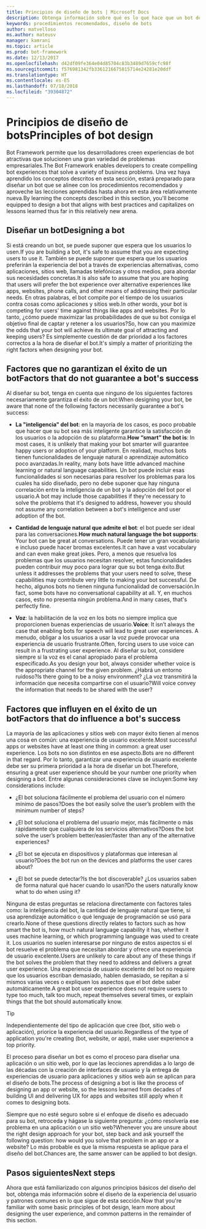 ```yaml
---
title: Principios de diseño de bots | Microsoft Docs
description: Obtenga información sobre qué es lo que hace que un bot de conversación sea bueno y cómo planear y diseñar bots para que se ajusten a sus necesidades y satisfagan a sus usuarios.
keywords: procedimientos recomendados, diseño de bots
author: matvelloso
ms.author: mateusv
manager: kamrani
ms.topic: article
ms.prod: bot-framework
ms.date: 12/13/2017
ms.openlocfilehash: d42df09fe364e04d85704c83b3489d7659cfc98f
ms.sourcegitcommit: f576981342fb3361216675815714e24281e20ddf
ms.translationtype: HT
ms.contentlocale: es-ES
ms.lasthandoff: 07/18/2018
ms.locfileid: "39304872"
---
```

# <a name="principles-of-bot-design"></a><span data-ttu-id="f2a53-104">Principios de diseño de bots</span><span class="sxs-lookup"><span data-stu-id="f2a53-104">Principles of bot design</span></span>

<span data-ttu-id="f2a53-105">Bot Framework permite que los desarrolladores creen experiencias de bot atractivas que solucionen una gran variedad de problemas empresariales.</span><span class="sxs-lookup"><span data-stu-id="f2a53-105">The Bot Framework enables developers to create compelling bot experiences that solve a variety of business problems.</span></span> <span data-ttu-id="f2a53-106">Una vez haya aprendido los conceptos descritos en esta sección, estará preparado para diseñar un bot que se alinee con los procedimientos recomendados y aproveche las lecciones aprendidas hasta ahora en esta área relativamente nueva.</span><span class="sxs-lookup"><span data-stu-id="f2a53-106">By learning the concepts described in this section, you'll become equipped to design a bot that aligns with best practices and capitalizes on lessons learned thus far in this relatively new arena.</span></span> 

## <a name="designing-a-bot"></a><span data-ttu-id="f2a53-107">Diseñar un bot</span><span class="sxs-lookup"><span data-stu-id="f2a53-107">Designing a bot</span></span>

<span data-ttu-id="f2a53-108">Si está creando un bot, se puede suponer que espera que los usuarios lo usen.</span><span class="sxs-lookup"><span data-stu-id="f2a53-108">If you are building a bot, it's safe to assume that you are expecting users to use it.</span></span> <span data-ttu-id="f2a53-109">También se puede suponer que espera que los usuarios preferirán la experiencia del bot a través de experiencias alternativas, como aplicaciones, sitios web, llamadas telefónicas y otros medios, para abordar sus necesidades concretas.</span><span class="sxs-lookup"><span data-stu-id="f2a53-109">It is also safe to assume that you are hoping that users will prefer the bot experience over alternative experiences like apps, websites, phone calls, and other means of addressing their particular needs.</span></span> <span data-ttu-id="f2a53-110">En otras palabras, el bot compite por el tiempo de los usuarios contra cosas como aplicaciones y sitios web.</span><span class="sxs-lookup"><span data-stu-id="f2a53-110">In other words, your bot is competing for users' time against things like apps and websites.</span></span> <span data-ttu-id="f2a53-111">Por lo tanto, ¿cómo puede maximizar las probabilidades de que su bot consiga el objetivo final de captar y retener a los usuarios?</span><span class="sxs-lookup"><span data-stu-id="f2a53-111">So, how can you maximize the odds that your bot will achieve its ultimate goal of attracting and keeping users?</span></span> <span data-ttu-id="f2a53-112">Es simplemente cuestión de dar prioridad a los factores correctos a la hora de diseñar el bot.</span><span class="sxs-lookup"><span data-stu-id="f2a53-112">It's simply a matter of prioritizing the right factors when designing your bot.</span></span>

## <a name="factors-that-do-not-guarantee-a-bots-success"></a><span data-ttu-id="f2a53-113">Factores que no garantizan el éxito de un bot</span><span class="sxs-lookup"><span data-stu-id="f2a53-113">Factors that do not guarantee a bot's success</span></span>

<span data-ttu-id="f2a53-114">Al diseñar su bot, tenga en cuenta que ninguno de los siguientes factores necesariamente garantiza el éxito de un bot:</span><span class="sxs-lookup"><span data-stu-id="f2a53-114">When designing your bot, be aware that none of the following factors necessarily guarantee a bot's success:</span></span> 

- <span data-ttu-id="f2a53-115">**La "inteligencia" del bot**: en la mayoría de los casos, es poco probable que hacer que su bot sea más inteligente garantice la satisfacción de los usuarios o la adopción de su plataforma.</span><span class="sxs-lookup"><span data-stu-id="f2a53-115">**How “smart” the bot is**: In most cases, it is unlikely that making your bot smarter will guarantee happy users or adoption of your platform.</span></span> <span data-ttu-id="f2a53-116">En realidad, muchos bots tienen funcionalidades de lenguaje natural o aprendizaje automático poco avanzadas.</span><span class="sxs-lookup"><span data-stu-id="f2a53-116">In reality, many bots have little advanced machine learning or natural language capabilities.</span></span> <span data-ttu-id="f2a53-117">Un bot puede incluir esas funcionalidades si son necesarias para resolver los problemas para los cuales ha sido diseñado, pero no debe suponer que hay ninguna correlación entre la inteligencia de un bot y la adopción del bot por el usuario.</span><span class="sxs-lookup"><span data-stu-id="f2a53-117">A bot may include those capabilities if they're necessary to solve the problems that it's designed to address, however you should not assume any correlation between a bot's intelligence and user adoption of the bot.</span></span>

- <span data-ttu-id="f2a53-118">**Cantidad de lenguaje natural que admite el bot**: el bot puede ser ideal para las conversaciones.</span><span class="sxs-lookup"><span data-stu-id="f2a53-118">**How much natural language the bot supports**: Your bot can be great at conversations.</span></span> <span data-ttu-id="f2a53-119">Puede tener un gran vocabulario e incluso puede hacer bromas excelentes.</span><span class="sxs-lookup"><span data-stu-id="f2a53-119">It can have a vast vocabulary and can even make great jokes.</span></span> <span data-ttu-id="f2a53-120">Pero, a menos que resuelva los problemas que los usuarios necesitan resolver, estas funcionalidades pueden contribuir muy poco para lograr que su bot tenga éxito.</span><span class="sxs-lookup"><span data-stu-id="f2a53-120">But unless it addresses the problems that your users need to solve, these capabilities may contribute very little to making your bot successful.</span></span> <span data-ttu-id="f2a53-121">De hecho, algunos bots no tienen ninguna funcionalidad de conversación.</span><span class="sxs-lookup"><span data-stu-id="f2a53-121">In fact, some bots have no conversational capability at all.</span></span> <span data-ttu-id="f2a53-122">Y, en muchos casos, esto no presenta ningún problema.</span><span class="sxs-lookup"><span data-stu-id="f2a53-122">And in many cases, that's perfectly fine.</span></span>

- <span data-ttu-id="f2a53-123">**Voz**: la habilitación de la voz en los bots no siempre implica que proporcionen buenas experiencias de usuario.</span><span class="sxs-lookup"><span data-stu-id="f2a53-123">**Voice**: It isn’t always the case that enabling bots for speech will lead to great user experiences.</span></span> <span data-ttu-id="f2a53-124">A menudo, obligar a los usuarios a usar la voz puede provocar una experiencia de usuario frustrante.</span><span class="sxs-lookup"><span data-stu-id="f2a53-124">Often, forcing users to use voice can result in a frustrating user experience.</span></span> <span data-ttu-id="f2a53-125">Al diseñar su bot, considere siempre si la voz es el canal apropiado para el problema especificado.</span><span class="sxs-lookup"><span data-stu-id="f2a53-125">As you design your bot, always consider whether voice is the appropriate channel for the given problem.</span></span> <span data-ttu-id="f2a53-126">¿Habrá un entorno ruidoso?</span><span class="sxs-lookup"><span data-stu-id="f2a53-126">Is there going to be a noisy environment?</span></span> <span data-ttu-id="f2a53-127">¿La voz transmitirá la información que necesita compartirse con el usuario?</span><span class="sxs-lookup"><span data-stu-id="f2a53-127">Will voice convey the information that needs to be shared with the user?</span></span> 

## <a name="factors-that-do-influence-a-bots-success"></a><span data-ttu-id="f2a53-128">Factores que influyen en el éxito de un bot</span><span class="sxs-lookup"><span data-stu-id="f2a53-128">Factors that do influence a bot's success</span></span>

<span data-ttu-id="f2a53-129">La mayoría de las aplicaciones y sitios web con mayor éxito tienen al menos una cosa en común: una experiencia de usuario excelente.</span><span class="sxs-lookup"><span data-stu-id="f2a53-129">Most successful apps or websites have at least one thing in common: a great user experience.</span></span> <span data-ttu-id="f2a53-130">Los bots no son distintos en ese aspecto.</span><span class="sxs-lookup"><span data-stu-id="f2a53-130">Bots are no different in that regard.</span></span> <span data-ttu-id="f2a53-131">Por lo tanto, garantizar una experiencia de usuario excelente debe ser su primera prioridad a la hora de diseñar un bot.</span><span class="sxs-lookup"><span data-stu-id="f2a53-131">Therefore, ensuring a great user experience should be your number one priority when designing a bot.</span></span> <span data-ttu-id="f2a53-132">Entre algunas consideraciones clave se incluyen:</span><span class="sxs-lookup"><span data-stu-id="f2a53-132">Some key considerations include:</span></span>

- <span data-ttu-id="f2a53-133">¿El bot soluciona fácilmente el problema del usuario con el número mínimo de pasos?</span><span class="sxs-lookup"><span data-stu-id="f2a53-133">Does the bot easily solve the user’s problem with the minimum number of steps?</span></span>

- <span data-ttu-id="f2a53-134">¿El bot soluciona el problema del usuario mejor, más fácilmente o más rápidamente que cualquiera de los servicios alternativos?</span><span class="sxs-lookup"><span data-stu-id="f2a53-134">Does the bot solve the user’s problem better/easier/faster than any of the alternative experiences?</span></span>

- <span data-ttu-id="f2a53-135">¿El bot se ejecuta en dispositivos y plataformas que interesan al usuario?</span><span class="sxs-lookup"><span data-stu-id="f2a53-135">Does the bot run on the devices and platforms the user cares about?</span></span>

- <span data-ttu-id="f2a53-136">¿El bot se puede detectar?</span><span class="sxs-lookup"><span data-stu-id="f2a53-136">Is the bot discoverable?</span></span> <span data-ttu-id="f2a53-137">¿Los usuarios saben de forma natural qué hacer cuando lo usan?</span><span class="sxs-lookup"><span data-stu-id="f2a53-137">Do the users naturally know what to do when using it?</span></span>

<span data-ttu-id="f2a53-138">Ninguna de estas preguntas se relaciona directamente con factores tales como: la inteligencia del bot, la cantidad de lenguaje natural que tiene, si usa aprendizaje automático o qué lenguaje de programación se usó para crearlo.</span><span class="sxs-lookup"><span data-stu-id="f2a53-138">None of these questions directly relates to factors such as how smart the bot is, how much natural language capability it has, whether it uses machine learning, or which programming language was used to create it.</span></span> <span data-ttu-id="f2a53-139">Los usuarios no suelen interesarse por ninguno de estos aspectos si el bot resuelve el problema que necesitan abordar y ofrece una experiencia de usuario excelente.</span><span class="sxs-lookup"><span data-stu-id="f2a53-139">Users are unlikely to care about any of these things if the bot solves the problem that they need to address and delivers a great user experience.</span></span> <span data-ttu-id="f2a53-140">Una experiencia de usuario excelente del bot no requiere que los usuarios escriban demasiado, hablen demasiado, se repitan a sí mismos varias veces o expliquen los aspectos que el bot debe saber automáticamente.</span><span class="sxs-lookup"><span data-stu-id="f2a53-140">A great bot user experience does not require users to type too much, talk too much, repeat themselves several times, or explain things that the bot should automatically know.</span></span>

> [!TIP]
> <span data-ttu-id="f2a53-141">Independientemente del tipo de aplicación que cree (bot, sitio web o aplicación), priorice la experiencia del usuario.</span><span class="sxs-lookup"><span data-stu-id="f2a53-141">Regardless of the type of application you're creating (bot, website, or app), make user experience a top priority.</span></span>

<span data-ttu-id="f2a53-142">El proceso para diseñar un bot es como el proceso para diseñar una aplicación o un sitio web, por lo que las lecciones aprendidas a lo largo de las décadas con la creación de interfaces de usuario y la entrega de experiencias de usuario para aplicaciones y sitios web aún se aplican para el diseño de bots.</span><span class="sxs-lookup"><span data-stu-id="f2a53-142">The process of designing a bot is like the process of designing an app or website, so the lessons learned from decades of building UI and delivering UX for apps and websites still apply when it comes to designing bots.</span></span> 

<span data-ttu-id="f2a53-143">Siempre que no esté seguro sobre si el enfoque de diseño es adecuado para su bot, retroceda y hágase la siguiente pregunta: ¿cómo resolvería ese problema en una aplicación o un sitio web?</span><span class="sxs-lookup"><span data-stu-id="f2a53-143">Whenever you are unsure about the right design approach for your bot, step back and ask yourself the following question: how would you solve that problem in an app or a website?</span></span> <span data-ttu-id="f2a53-144">Lo más probable es que la misma respuesta se aplique para el diseño del bot.</span><span class="sxs-lookup"><span data-stu-id="f2a53-144">Chances are, the same answer can be applied to bot design.</span></span> 

## <a name="next-steps"></a><span data-ttu-id="f2a53-145">Pasos siguientes</span><span class="sxs-lookup"><span data-stu-id="f2a53-145">Next steps</span></span>

<span data-ttu-id="f2a53-146">Ahora que está familiarizado con algunos principios básicos del diseño del bot, obtenga más información sobre el diseño de la experiencia del usuario y patrones comunes en lo que sigue de esta sección.</span><span class="sxs-lookup"><span data-stu-id="f2a53-146">Now that you're familiar with some basic principles of bot design, learn more about designing the user experience, and common patterns in the remainder of this section.</span></span>